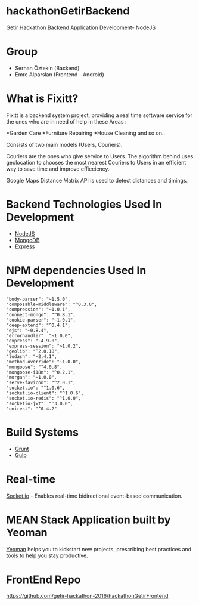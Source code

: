 # hackathonGetirBackend

Getir Hackathon Backend Application Development- NodeJS


# Group
* Serhan Öztekin (Backend)
* Emre Alparslan (Frontend - Android)

# What is Fixitt?
Fixitt is a backend system project, providing a real time software service for the ones who are in need of help in these Areas :

*Garden Care
*Furniture Repairing
*House Cleaning 
and so on..

Consists of two main models (Users, Couriers).

Couriers are the ones who give service to Users.
The algorithm behind uses geolocation to chooses the most nearest Couriers to Users in an efficient way to save time and improve effieciency.


Google Maps Distance Matrix API is used to detect distances and timings.

# Backend Technologies Used In Development
* [NodeJS](https://nodejs.org/en/)
* [MongoDB](https://www.mongodb.org/)
* [Express](http://expressjs.com/)




# NPM dependencies Used In Development 

    "body-parser": "~1.5.0",
    "composable-middleware": "^0.3.0",
    "compression": "~1.0.1",
    "connect-mongo": "^0.8.1",
    "cookie-parser": "~1.0.1",
    "deep-extend": "^0.4.1",
    "ejs": "~0.8.4",
    "errorhandler": "~1.0.0",
    "express": "~4.9.0",
    "express-session": "~1.0.2",
    "geolib": "^2.0.18",
    "lodash": "~2.4.1",
    "method-override": "~1.0.0",
    "mongoose": "^4.0.8",
    "mongoose-i18n": "^0.2.1",
    "morgan": "~1.0.0",
    "serve-favicon": "^2.0.1",
    "socket.io": "^1.0.6",
    "socket.io-client": "^1.0.6",
    "socket.io-redis": "^1.0.0",
    "socketio-jwt": "^3.0.0",
    "unirest": "^0.4.2"

# Build Systems

* [Grunt](http://gruntjs.com/)
* [Gulp](http://gulpjs.com/)

# Real-time

[Socket.io](http://socket.io/) - Enables real-time bidirectional event-based communication.

# MEAN Stack Application built by Yeoman

[Yeoman](http://yeoman.io/) helps you to kickstart new projects, prescribing best practices and tools to help you stay productive.


# FrontEnd Repo

https://github.com/getir-hackathon-2016/hackathonGetirFrontend


